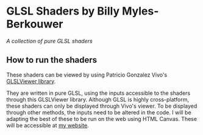 # GLSL Shaders by Billy Myles-Berkouwer
*A collection of pure GLSL shaders*

## How to run the shaders
These shaders can be viewed by using Patricio Gonzalez Vivo's [GLSLViewer library](https://github.com/patriciogonzalezvivo/glslViewer).

They are written in pure GLSL, using the inputs accessible to the shaders through this GLSLViewer library. Although GLSL is highly cross-platform, these shaders can only be displayed through Vivo's viewer. To be displayed through other methods, the inputs need to be altered in the code. I will be adapting the best of these to be run on the web using HTML Canvas. These will be accessible at [my website](https://webgl-shaders.netlify.app/).
